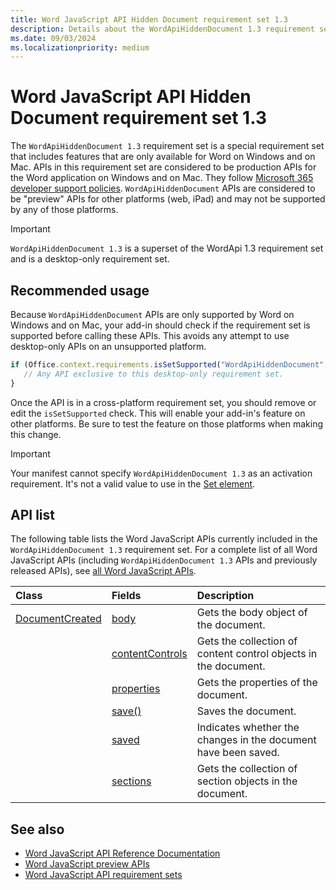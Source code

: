 ```yaml
---
title: Word JavaScript API Hidden Document requirement set 1.3
description: Details about the WordApiHiddenDocument 1.3 requirement set.
ms.date: 09/03/2024
ms.localizationpriority: medium
---
```


# Word JavaScript API Hidden Document requirement set 1.3

The `WordApiHiddenDocument 1.3` requirement set is a special requirement set that includes features that are only available for Word on Windows and on Mac. APIs in this requirement set are considered to be production APIs for the Word application on Windows and on Mac. They follow [Microsoft 365 developer support policies](/office/dev/add-ins/publish/maintain-breaking-changes). `WordApiHiddenDocument` APIs are considered to be "preview" APIs for other platforms (web, iPad) and may not be supported by any of those platforms.

> [!IMPORTANT]
> `WordApiHiddenDocument 1.3` is a superset of the WordApi 1.3 requirement set and is a desktop-only requirement set.

## Recommended usage

Because `WordApiHiddenDocument` APIs are only supported by Word on Windows and on Mac, your add-in should check if the requirement set is supported before calling these APIs. This avoids any attempt to use desktop-only APIs on an unsupported platform.

```js
if (Office.context.requirements.isSetSupported("WordApiHiddenDocument", "1.3")) {
   // Any API exclusive to this desktop-only requirement set.
}
```

Once the API is in a cross-platform requirement set, you should remove or edit the `isSetSupported` check. This will enable your add-in's feature on other platforms. Be sure to test the feature on those platforms when making this change.

> [!IMPORTANT]
> Your manifest cannot specify `WordApiHiddenDocument 1.3` as an activation requirement. It's not a valid value to use in the [Set element](../../manifest/set.md).

## API list

The following table lists the Word JavaScript APIs currently included in the `WordApiHiddenDocument 1.3` requirement set. For a complete list of all Word JavaScript APIs (including `WordApiHiddenDocument 1.3` APIs and previously released APIs), see [all Word JavaScript APIs](/javascript/api/word?view=word-js-1.3-hidden-document&preserve-view=true).

| Class | Fields | Description |
|:---|:---|:---|
|[DocumentCreated](/javascript/api/word/word.documentcreated)|[body](/javascript/api/word/word.documentcreated#word-word-documentcreated-body-member)|Gets the body object of the document.|
||[contentControls](/javascript/api/word/word.documentcreated#word-word-documentcreated-contentcontrols-member)|Gets the collection of content control objects in the document.|
||[properties](/javascript/api/word/word.documentcreated#word-word-documentcreated-properties-member)|Gets the properties of the document.|
||[save()](/javascript/api/word/word.documentcreated#word-word-documentcreated-save-member(1))|Saves the document.|
||[saved](/javascript/api/word/word.documentcreated#word-word-documentcreated-saved-member)|Indicates whether the changes in the document have been saved.|
||[sections](/javascript/api/word/word.documentcreated#word-word-documentcreated-sections-member)|Gets the collection of section objects in the document.|

## See also

- [Word JavaScript API Reference Documentation](/javascript/api/word?view=word-js-1.3-hidden-document&preserve-view=true)
- [Word JavaScript preview APIs](word-preview-apis.md)
- [Word JavaScript API requirement sets](word-api-requirement-sets.md)
